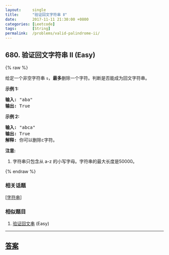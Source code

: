 ```yaml
---
layout:     single
title:      "验证回文字符串 Ⅱ"
date:       2017-11-11 21:30:00 +0800
categories: [Leetcode]
tags:       [String]
permalink:  /problems/valid-palindrome-ii/
---
```


## 680. 验证回文字符串 Ⅱ (Easy)

{% raw %}

<p>给定一个非空字符串&nbsp;<code>s</code>，<strong>最多</strong>删除一个字符。判断是否能成为回文字符串。</p>

<p><strong>示例 1:</strong></p>

<pre>
<strong>输入:</strong> &quot;aba&quot;
<strong>输出:</strong> True
</pre>

<p><strong>示例 2:</strong></p>

<pre>
<strong>输入:</strong> &quot;abca&quot;
<strong>输出:</strong> True
<strong>解释:</strong> 你可以删除c字符。
</pre>

<p><strong>注意:</strong></p>

<ol>
	<li>字符串只包含从 a-z 的小写字母。字符串的最大长度是50000。</li>
</ol>

{% endraw %}

### 相关话题
  [[字符串](https://github.com/openset/leetcode/tree/master/tag/string/README.md)]

### 相似题目
  1. [验证回文串](/problems/valid-palindrome) (Easy)

---

## [答案](https://github.com/openset/leetcode/tree/master/problems/valid-palindrome-ii)
